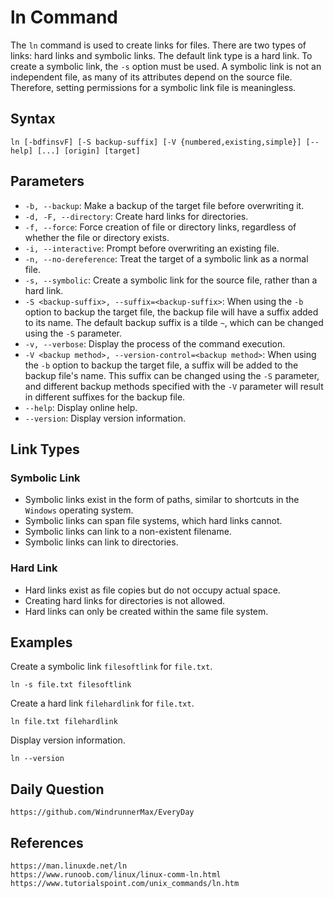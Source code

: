 # ln Command
The `ln` command is used to create links for files. There are two types of links: hard links and symbolic links. The default link type is a hard link. To create a symbolic link, the `-s` option must be used. A symbolic link is not an independent file, as many of its attributes depend on the source file. Therefore, setting permissions for a symbolic link file is meaningless.

## Syntax

```shell
ln [-bdfinsvF] [-S backup-suffix] [-V {numbered,existing,simple}] [--help] [...] [origin] [target]
```
## Parameters

* `-b, --backup`: Make a backup of the target file before overwriting it.
* `-d, -F, --directory`: Create hard links for directories.
* `-f, --force`: Force creation of file or directory links, regardless of whether the file or directory exists.
* `-i, --interactive`: Prompt before overwriting an existing file.
* `-n, --no-dereference`: Treat the target of a symbolic link as a normal file.
* `-s, --symbolic`: Create a symbolic link for the source file, rather than a hard link.
* `-S <backup-suffix>, --suffix=<backup-suffix>`: When using the `-b` option to backup the target file, the backup file will have a suffix added to its name. The default backup suffix is a tilde `~`, which can be changed using the `-S` parameter.
* `-v, --verbose`: Display the process of the command execution.
* `-V <backup method>, --version-control=<backup method>`: When using the `-b` option to backup the target file, a suffix will be added to the backup file's name. This suffix can be changed using the `-S` parameter, and different backup methods specified with the `-V` parameter will result in different suffixes for the backup file.
* `--help`: Display online help.
* `--version`: Display version information.

## Link Types

### Symbolic Link
* Symbolic links exist in the form of paths, similar to shortcuts in the `Windows` operating system.
* Symbolic links can span file systems, which hard links cannot.
* Symbolic links can link to a non-existent filename.
* Symbolic links can link to directories.

### Hard Link
* Hard links exist as file copies but do not occupy actual space.
* Creating hard links for directories is not allowed.
* Hard links can only be created within the same file system.

## Examples

Create a symbolic link `filesoftlink` for `file.txt`.

```shell
ln -s file.txt filesoftlink
```

Create a hard link `filehardlink` for `file.txt`.

```shell
ln file.txt filehardlink
```

Display version information.

```shell
ln --version
```

## Daily Question

```
https://github.com/WindrunnerMax/EveryDay
```

## References

```
https://man.linuxde.net/ln
https://www.runoob.com/linux/linux-comm-ln.html
https://www.tutorialspoint.com/unix_commands/ln.htm
```